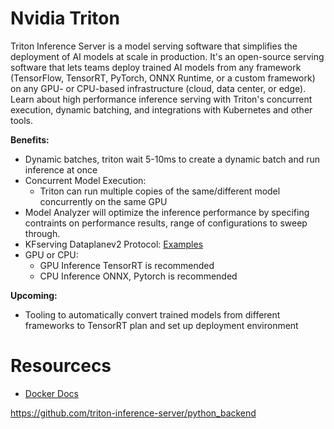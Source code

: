 # Nvidia Triton

Triton Inference Server is a model serving software that simplifies the deployment of AI models at scale in production. It's an open-source serving software that lets teams deploy trained AI models from any framework (TensorFlow, TensorRT, PyTorch, ONNX Runtime, or a custom framework) on any GPU- or CPU-based infrastructure (cloud, data center, or edge). Learn about high performance inference serving with Triton's concurrent execution, dynamic batching, and integrations with Kubernetes and other tools.

**Benefits:**
* Dynamic batches, triton wait 5-10ms to create a dynamic batch and run inference at once 
* Concurrent Model Execution: 
    * Triton can run multiple copies of the same/different model concurrently on the same GPU
* Model Analyzer will optimize the inference performance by specifing contraints on performance results, range of configurations to sweep through.
* KFserving Dataplanev2 Protocol: [Examples](https://github.com/kubeflow/kfserving/tree/master/docs/samples/v1beta1/triton)
* GPU or CPU:
  * GPU Inference TensorRT is recommended
  * CPU Inference ONNX, Pytorch is recommended


**Upcoming:**
* Tooling to automatically convert trained models from different frameworks to TensorRT plan and set up deployment environment

# Resourcecs

* [Docker Docs](https://github.com/triton-inference-server/server/blob/master/docs/compose.md)

https://github.com/triton-inference-server/python_backend